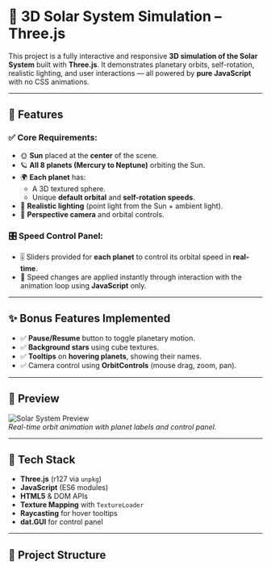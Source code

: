 # 🌌 3D Solar System Simulation – Three.js

This project is a fully interactive and responsive **3D simulation of the Solar System** built with **Three.js**. It demonstrates planetary orbits, self-rotation, realistic lighting, and user interactions — all powered by **pure JavaScript** with no CSS animations.

---

## 🚀 Features

### ✅ Core Requirements:
- 🌞 **Sun** placed at the **center** of the scene.
- 🪐 **All 8 planets (Mercury to Neptune)** orbiting the Sun.
- 🌍 **Each planet** has:
  - A 3D textured sphere.
  - Unique **default orbital** and **self-rotation speeds**.
- 🔭 **Realistic lighting** (point light from the Sun + ambient light).
- 🧭 **Perspective camera** and orbital controls.

### 🎛️ Speed Control Panel:
- 🎚️ Sliders provided for **each planet** to control its orbital speed in **real-time**.
- 🔄 Speed changes are applied instantly through interaction with the animation loop using **JavaScript** only.

---

## ✨ Bonus Features Implemented
- ✅ **Pause/Resume** button to toggle planetary motion.
- ✅ **Background stars** using cube textures.
- ✅ **Tooltips** on **hovering planets**, showing their names.
- ✅ Camera control using **OrbitControls** (mouse drag, zoom, pan).

---

## 📸 Preview

![Solar System Preview](./preview.png)  
*Real-time orbit animation with planet labels and control panel.*

---

## 🧩 Tech Stack

- **Three.js** (r127 via `unpkg`)
- **JavaScript** (ES6 modules)
- **HTML5** & DOM APIs
- **Texture Mapping** with `TextureLoader`
- **Raycasting** for hover tooltips
- **dat.GUI** for control panel

---

## 📂 Project Structure

